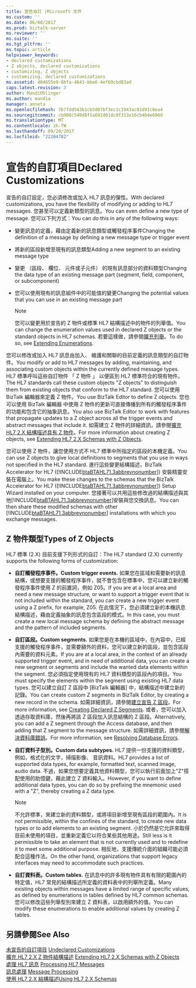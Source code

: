 ```yaml
---
title: 宣告自訂 |Microsoft 文件
ms.custom: ''
ms.date: 06/08/2017
ms.prod: biztalk-server
ms.reviewer: ''
ms.suite: ''
ms.tgt_pltfrm: ''
ms.topic: article
helpviewer_keywords:
- declared customizations
- Z objects, declared customizations
- customizing, Z objects
- customizing, declared customizations
ms.assetid: 484655e9-8bfa-4643-bbe6-4ef69cbd83ad
caps.latest.revision: 3
author: MandiOhlinger
ms.author: mandia
manager: anneta
ms.openlocfilehash: 767fdd543b1cb5d87bf3ec1c1943ac81d91c6ea4
ms.sourcegitcommit: cb908c540d8f1a692d01dc8f313e16cb4b4e696d
ms.translationtype: MT
ms.contentlocale: zh-TW
ms.lasthandoff: 09/20/2017
ms.locfileid: "22204782"
---
```

# <a name="declared-customizations"></a><span data-ttu-id="8211d-102">宣告的自訂項目</span><span class="sxs-lookup"><span data-stu-id="8211d-102">Declared Customizations</span></span>
<span data-ttu-id="8211d-103">宣告的自訂設定，您必須修改或加入 HL7 訊息的彈性。</span><span class="sxs-lookup"><span data-stu-id="8211d-103">With declared customizations, you have the flexibility of modifying or adding to HL7 messages.</span></span> <span data-ttu-id="8211d-104">您甚至可以定義新類型的訊息。</span><span class="sxs-lookup"><span data-stu-id="8211d-104">You can even define a new type of message.</span></span> <span data-ttu-id="8211d-105">您可以下列方式：</span><span class="sxs-lookup"><span data-stu-id="8211d-105">You can do this in any of the following ways:</span></span>  
  
-   <span data-ttu-id="8211d-106">變更訊息的定義，藉由定義新的訊息類型或觸發程序事件</span><span class="sxs-lookup"><span data-stu-id="8211d-106">Changing the definition of a message by defining a new message type or trigger event</span></span>  
  
-   <span data-ttu-id="8211d-107">將新的區段新增至現有的訊息類型</span><span class="sxs-lookup"><span data-stu-id="8211d-107">Adding a new segment to an existing message type</span></span>  
  
-   <span data-ttu-id="8211d-108">變更 （區段、 欄位、 元件或子元件） 的現有訊息部分的資料類型</span><span class="sxs-lookup"><span data-stu-id="8211d-108">Changing the data type of an existing message part (segment, field, component, or subcomponent)</span></span>  
  
-   <span data-ttu-id="8211d-109">您可以使用現有的訊息組件中的可能值的變更</span><span class="sxs-lookup"><span data-stu-id="8211d-109">Changing the potential values that you can use in an existing message part</span></span>  
  
    > [!NOTE]
    >  <span data-ttu-id="8211d-110">您可以變更用於宣告的 Z 物件或標準 HL7 結構描述中的物件的列舉值。</span><span class="sxs-lookup"><span data-stu-id="8211d-110">You can change the enumeration values used in declared Z objects or the standard objects in HL7 schemas.</span></span> <span data-ttu-id="8211d-111">若要這樣做，請參閱[擴充列舉](../../adapters-and-accelerators/accelerator-hl7/extending-enumerations.md)。</span><span class="sxs-lookup"><span data-stu-id="8211d-111">To do so, see [Extending Enumerations](../../adapters-and-accelerators/accelerator-hl7/extending-enumerations.md).</span></span>  
  
 <span data-ttu-id="8211d-112">您可以修改或加入 HL7 訊息由加入、 維護和關聯的目前定義的訊息類型的自訂物件。</span><span class="sxs-lookup"><span data-stu-id="8211d-112">You modify or add to HL7 messages by adding, maintaining, and associating custom objects within the currently defined message types.</span></span> <span data-ttu-id="8211d-113">HL7 標準呼叫這些自訂物件 「 Z 物件 」 以便區別 HL7 標準符合的現有物件。</span><span class="sxs-lookup"><span data-stu-id="8211d-113">The HL7 standards call these custom objects "Z objects" to distinguish them from existing objects that conform to the HL7 standard.</span></span> <span data-ttu-id="8211d-114">您可以使用 BizTalk 編輯器來定義 Z 物件。</span><span class="sxs-lookup"><span data-stu-id="8211d-114">You use BizTalk Editor to define Z objects.</span></span> <span data-ttu-id="8211d-115">您也可以使用 BizTalk 編輯器 中使用 Z 物件的更新可直接傳播到所有的觸發程序事件的功能和包含它的抽象訊息。</span><span class="sxs-lookup"><span data-stu-id="8211d-115">You also use BizTalk Editor to work with features that propagate updates to a Z object across all the trigger events and abstract messages that include it.</span></span> <span data-ttu-id="8211d-116">如需建立 Z 物件的詳細資訊，請參閱[擴充 HL7 2.X 結構描述具有 Z 物件](../../adapters-and-accelerators/accelerator-hl7/extending-hl7-2-x-schemas-with-z-objects.md)。</span><span class="sxs-lookup"><span data-stu-id="8211d-116">For more information about creating Z objects, see [Extending HL7 2.X Schemas with Z Objects](../../adapters-and-accelerators/accelerator-hl7/extending-hl7-2-x-schemas-with-z-objects.md).</span></span>  
  
 <span data-ttu-id="8211d-117">您可以使用 Z 物件，讓您使用方式不 HL7 標準中所指定的區段的本機定義。</span><span class="sxs-lookup"><span data-stu-id="8211d-117">You can use Z objects to give local definitions to segments that you use in ways not specified in the HL7 standard.</span></span> <span data-ttu-id="8211d-118">進行這些變更結構描述，BizTalk Accelerator for HL7 ([!INCLUDE[btaBTAHL71.3abbrevnonumber](../../includes/btabtahl71-3abbrevnonumber-md.md)]) 安裝精靈安裝在電腦上。</span><span class="sxs-lookup"><span data-stu-id="8211d-118">You make these changes to the schemas that the BizTalk Accelerator for HL7 ([!INCLUDE[btaBTAHL71.3abbrevnonumber](../../includes/btabtahl71-3abbrevnonumber-md.md)]) Setup Wizard installed on your computer.</span></span> <span data-ttu-id="8211d-119">您接著可以共用這些修改過的結構描述與其他[!INCLUDE[btaBTAHL71.3abbrevnonumber](../../includes/btabtahl71-3abbrevnonumber-md.md)]安裝與您交換訊息。</span><span class="sxs-lookup"><span data-stu-id="8211d-119">You can then share these modified schemas with other [!INCLUDE[btaBTAHL71.3abbrevnonumber](../../includes/btabtahl71-3abbrevnonumber-md.md)] installations with which you exchange messages.</span></span>  
  
## <a name="types-of-z-objects"></a><span data-ttu-id="8211d-120">Z 物件類型</span><span class="sxs-lookup"><span data-stu-id="8211d-120">Types of Z Objects</span></span>  
 <span data-ttu-id="8211d-121">HL7 標準 (2.X) 目前支援下列形式的自訂：</span><span class="sxs-lookup"><span data-stu-id="8211d-121">The HL7 standard (2.X) currently supports the following forms of customization:</span></span>  
  
-   <span data-ttu-id="8211d-122">**自訂觸發程序事件。**</span><span class="sxs-lookup"><span data-stu-id="8211d-122">**Custom trigger events.**</span></span> <span data-ttu-id="8211d-123">如果您在區域和需要新的訊息結構，或想要支援的觸發程序事件，就不會包含在標準中，您可以建立新的觸發程序事件使用 Z 的前置詞，例如 Z05。</span><span class="sxs-lookup"><span data-stu-id="8211d-123">If you are at a local area and need a new message structure, or want to support a trigger event that is not included within the standard, you can create a new trigger event using a Z prefix, for example, Z05.</span></span> <span data-ttu-id="8211d-124">在此情況下，您必須建立新的本機訊息結構描述，藉由定義抽象的訊息包含區段的模式。</span><span class="sxs-lookup"><span data-stu-id="8211d-124">In this case, you must create a new local message schema by defining the abstract message and the pattern of included segments.</span></span>  
  
-   <span data-ttu-id="8211d-125">**自訂區段。**</span><span class="sxs-lookup"><span data-stu-id="8211d-125">**Custom segments.**</span></span> <span data-ttu-id="8211d-126">如果您是在本機的區域中，在內容中，已經支援的觸發程序事件，並需要額外的資料，您可以建立新的區段，並包含區段內需要的資料元素。</span><span class="sxs-lookup"><span data-stu-id="8211d-126">If you are at a local area, in the context of an already supported trigger event, and in need of additional data, you can create a new segment or segments and include the wanted data elements within the segment.</span></span> <span data-ttu-id="8211d-127">您必須指定使用現有的 HL7 資料類型的區段內的項目。</span><span class="sxs-lookup"><span data-stu-id="8211d-127">You must specify the elements within the segment using existing HL7 data types.</span></span> <span data-ttu-id="8211d-128">您可以建立自訂 Z 區段中 [BizTalk 編輯器] 中，結構描述中建立新的記錄。</span><span class="sxs-lookup"><span data-stu-id="8211d-128">You can create custom Z segments in BizTalk Editor, by creating a new record in the schema.</span></span> <span data-ttu-id="8211d-129">如需詳細資訊，請參閱[建立宣告 Z 區段](../../adapters-and-accelerators/accelerator-hl7/creating-declared-z-segments.md)。</span><span class="sxs-lookup"><span data-stu-id="8211d-129">For more information, see [Creating Declared Z Segments](../../adapters-and-accelerators/accelerator-hl7/creating-declared-z-segments.md).</span></span> <span data-ttu-id="8211d-130">或者，您可以加入透過存取資料庫，然後再將該 Z 區段加入訊息結構的 Z 區段。</span><span class="sxs-lookup"><span data-stu-id="8211d-130">Alternatively, you can add a Z segment through the Access database, and then adding that Z segment to the message structure.</span></span> <span data-ttu-id="8211d-131">如需詳細資訊，請參閱[解決資料庫錯誤](../../adapters-and-accelerators/accelerator-hl7/resolving-database-errors.md)。</span><span class="sxs-lookup"><span data-stu-id="8211d-131">For more information, see [Resolving Database Errors](../../adapters-and-accelerators/accelerator-hl7/resolving-database-errors.md).</span></span>  
  
-   <span data-ttu-id="8211d-132">**自訂資料子型別。**</span><span class="sxs-lookup"><span data-stu-id="8211d-132">**Custom data subtypes.**</span></span> <span data-ttu-id="8211d-133">HL7 提供一份支援的資料類型，例如，格式化的文字，掃描影像、 音訊資料。</span><span class="sxs-lookup"><span data-stu-id="8211d-133">HL7 provides a list of supported data types, for example, formatted text, scanned image, audio data.</span></span> <span data-ttu-id="8211d-134">不過，如果您想要定義其他資料類型，您可以執行前面加上"Z"搭配使用的助憶鍵，藉此建立 Z 資料輸入。</span><span class="sxs-lookup"><span data-stu-id="8211d-134">However, if you want to define additional data types, you can do so by prefixing the mnemonic used with a "Z", thereby creating a Z data type.</span></span>  
  
    > [!NOTE]
    >  <span data-ttu-id="8211d-135">不允許標準，來建立新的資料類型，或將項目新增至現有區段的範圍內。</span><span class="sxs-lookup"><span data-stu-id="8211d-135">It is not permissible, within the confines of the standard, to create new data types or to add elements to an existing segment.</span></span> <span data-ttu-id="8211d-136">小於仍然是它允許來取得目前未使用的項目，並重新定義它以符合某些其他用途。</span><span class="sxs-lookup"><span data-stu-id="8211d-136">Still less is it permissible to take an element that is not currently used and to redefine it to meet some additional purpose.</span></span> <span data-ttu-id="8211d-137">相反地，支援傳統介面的組織可能必須配合這種作法。</span><span class="sxs-lookup"><span data-stu-id="8211d-137">On the other hand, organizations that support legacy interfaces may need to accommodate such practices.</span></span>  
  
-   <span data-ttu-id="8211d-138">**自訂資料表。**</span><span class="sxs-lookup"><span data-stu-id="8211d-138">**Custom tables.**</span></span> <span data-ttu-id="8211d-139">在訊息中的許多現有物件具有有限的範圍內的特定值，HL7 常見的結構描述所定義的資料表中的列舉所定義。</span><span class="sxs-lookup"><span data-stu-id="8211d-139">Many existing objects within messages have a limited range of specific values, as defined by enumerations in tables defined by HL7 common schemas.</span></span> <span data-ttu-id="8211d-140">您可以修改這些列舉型別來建立 Z 資料表，以啟用額外的值。</span><span class="sxs-lookup"><span data-stu-id="8211d-140">You can modify these enumerations to enable additional values by creating Z tables.</span></span>  
  
## <a name="see-also"></a><span data-ttu-id="8211d-141">另請參閱</span><span class="sxs-lookup"><span data-stu-id="8211d-141">See Also</span></span>  
 <span data-ttu-id="8211d-142">[未宣告的自訂項目](../../adapters-and-accelerators/accelerator-hl7/undeclared-customizations.md) </span><span class="sxs-lookup"><span data-stu-id="8211d-142">[Undeclared Customizations](../../adapters-and-accelerators/accelerator-hl7/undeclared-customizations.md) </span></span>  
 <span data-ttu-id="8211d-143">[擴充 HL7 2.X Z 物件結構描述](../../adapters-and-accelerators/accelerator-hl7/extending-hl7-2-x-schemas-with-z-objects.md) </span><span class="sxs-lookup"><span data-stu-id="8211d-143">[Extending HL7 2.X Schemas with Z Objects](../../adapters-and-accelerators/accelerator-hl7/extending-hl7-2-x-schemas-with-z-objects.md) </span></span>  
 <span data-ttu-id="8211d-144">[處理 HL7 訊息](../../adapters-and-accelerators/accelerator-hl7/processing-hl7-messages.md) </span><span class="sxs-lookup"><span data-stu-id="8211d-144">[Processing HL7 Messages](../../adapters-and-accelerators/accelerator-hl7/processing-hl7-messages.md) </span></span>  
 <span data-ttu-id="8211d-145">[訊息處理](../../adapters-and-accelerators/accelerator-hl7/message-processing.md) </span><span class="sxs-lookup"><span data-stu-id="8211d-145">[Message Processing](../../adapters-and-accelerators/accelerator-hl7/message-processing.md) </span></span>  
 [<span data-ttu-id="8211d-146">使用 HL7 2.X 結構描述</span><span class="sxs-lookup"><span data-stu-id="8211d-146">Using HL7 2.X Schemas</span></span>](../../adapters-and-accelerators/accelerator-hl7/using-hl7-2-x-schemas.md)